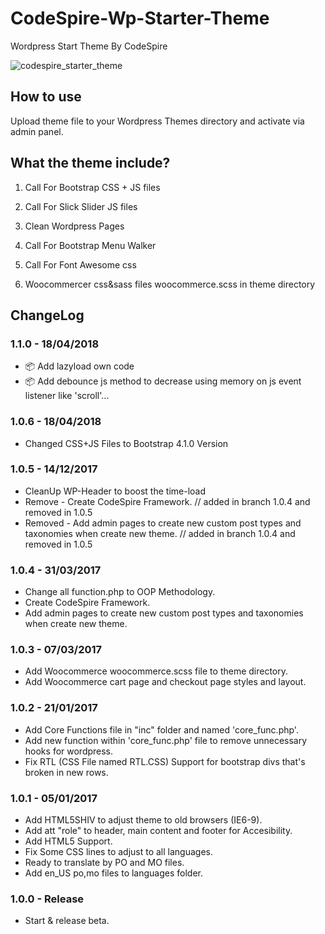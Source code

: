 # CodeSpire-Wp-Starter-Theme

Wordpress Start Theme By CodeSpire

![codespire_starter_theme](https://raw.githubusercontent.com/guytzhak/CodeSpire-Wp-Starter-Theme/master/images/codespire_img.jpg)


## How to use

Upload theme file to your Wordpress Themes directory and activate via admin panel.

## What the theme include?

1) Call For Bootstrap CSS + JS files

2) Call For Slick Slider JS files

3) Clean Wordpress Pages

4) Call For Bootstrap Menu Walker

5) Call For Font Awesome css

6) Woocommercer css&sass files woocommerce.scss in theme directory

## ChangeLog

### 1.1.0 - 18/04/2018
- 📦 Add lazyload own code
- 📦 Add debounce js method to decrease using memory on js event listener like 'scroll'...


### 1.0.6 - 18/04/2018
- Changed CSS+JS Files to Bootstrap 4.1.0 Version

### 1.0.5 - 14/12/2017
- CleanUp WP-Header to boost the time-load
- Remove  - Create CodeSpire Framework. // added in branch 1.0.4 and removed in 1.0.5
- Removed - Add admin pages to create new custom post types and taxonomies when create new theme. // added in branch 1.0.4 and removed in 1.0.5

### 1.0.4 - 31/03/2017
- Change all function.php to OOP Methodology.
- Create CodeSpire Framework.
- Add admin pages to create new custom post types and taxonomies when create new theme.

### 1.0.3 - 07/03/2017
- Add Woocommerce woocommerce.scss file to theme directory.
- Add Woocommerce cart page and checkout page styles and layout.

### 1.0.2 - 21/01/2017
- Add Core Functions file in "inc" folder and named 'core_func.php'.
- Add new function within 'core_func.php' file to remove unnecessary hooks for wordpress.
- Fix RTL (CSS File named RTL.CSS) Support for bootstrap divs that's broken in new rows.


### 1.0.1 - 05/01/2017
- Add HTML5SHIV to adjust theme to old browsers (IE6-9).
- Add att "role" to header, main content and footer for Accesibility.
- Add HTML5 Support.
- Fix Some CSS lines to adjust to all languages.
- Ready to translate by PO and MO files.
- Add en_US po,mo files to languages folder.

### 1.0.0  - Release
- Start & release beta.
